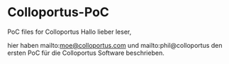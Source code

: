 # Colloportus-PoC
PoC files for Colloportus
Hallo lieber leser,

hier haben mailto:moe@colloportus.com und mailto:phil@colloportus den ersten PoC für die Colloportus Software beschrieben.

